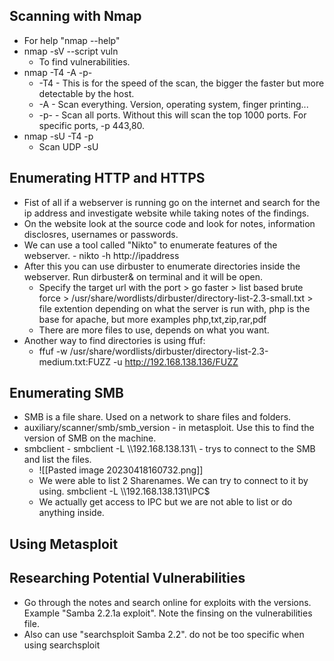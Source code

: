 ## Scanning with Nmap
- For help "nmap --help"
- nmap -sV --script vuln
	- To find vulnerabilities.
- nmap -T4 -A -p- 
	- -T4 - This is for the speed of the scan, the bigger the faster but more detectable by the host.
	- -A - Scan everything. Version, operating system, finger printing...
	- -p- - Scan all ports. Without this will scan the top 1000 ports. For specific ports, -p 443,80.
- nmap -sU -T4 -p
	- Scan UDP -sU
## Enumerating HTTP and HTTPS
- Fist of all if a webserver is running go on the internet and search for the ip address and investigate website while taking notes of the findings.
- On the website look at the source code and look for notes, information disclosres, usernames or passwords.
- We can use a tool called "Nikto" to enumerate features of the webserver. - nikto -h http://ipaddress
- After this you can use dirbuster to enumerate directories inside the webserver. Run dirbuster& on terminal and it will be open.
	- Specify the target url with the port > go faster > list based brute force > /usr/share/wordlists/dirbuster/directory-list-2.3-small.txt > file extention depending on what the server is run with, php is the base for apache, but more examples php,txt,zip,rar,pdf
	- There are more files to use, depends on what you want. 
- Another way to find directories is using ffuf:
	- ffuf -w /usr/share/wordlists/dirbuster/directory-list-2.3-medium.txt:FUZZ -u http://192.168.138.136/FUZZ

## Enumerating SMB
- SMB is a file share. Used on a network to share files and folders.
-  auxiliary/scanner/smb/smb_version -  in metasploit. Use this to find the version of SMB on the machine. 
- smbclient - smbclient -L <n>\\\\192.168.138.131\\ </n> - trys to connect to the SMB and list the files.
	- ![[Pasted image 20230418160732.png]]
	- We were able to list 2 Sharenames. We can try to connect to it by using. smbclient -L <n>\\\\192.168.138.131\\IPC$ </n>
	- We actually get access to IPC but we are not able to list or do anything inside. 
## Using Metasploit

## Researching Potential Vulnerabilities
- Go through the notes and search online for exploits with the versions. Example "Samba 2.2.1a exploit". Note the finsing on the vulnerabilities file. 
- Also can use "searchsploit Samba 2.2". do not be too specific when using searchsploit